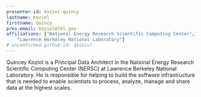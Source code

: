 ```yaml
---
presenter-id: koziol-quincy
lastname: Koziol
firstname: Quincy
pres-email: koziol@lbl.gov
affiliations: ["National Energy Research Scientific Computing Center", 
	"Lawrence Berkeley National Laboratory"]
# unconfirmed github-id: qkoziol
---
```

Quincey Koziol is a Principal Data Architect in the
National Energy Research Scientific Computing Center (NERSC) at
Lawrence Berkeley National Laboratory. He is responsible for helping
to build the software infrastructure that is needed to enable
scientists to process, analyze, manage and share data at the highest
scales.
